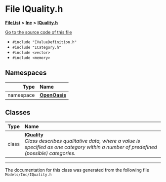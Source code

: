 

# File IQuality.h



[**FileList**](files.md) **>** [**Inc**](dir_e48a3e9a07fc2444cdac51c67822643f.md) **>** [**IQuality.h**](_i_quality_8h.md)

[Go to the source code of this file](_i_quality_8h_source.md)



* `#include "IValueDefinition.h"`
* `#include "ICategory.h"`
* `#include <vector>`
* `#include <memory>`













## Namespaces

| Type | Name |
| ---: | :--- |
| namespace | [**OpenOasis**](namespace_open_oasis.md) <br> |


## Classes

| Type | Name |
| ---: | :--- |
| class | [**IQuality**](class_open_oasis_1_1_i_quality.md) <br>_Class describes qualitative data, where a value is specified as one category within a number of predefined (possible) categories._  |



















































------------------------------
The documentation for this class was generated from the following file `Models/Inc/IQuality.h`

